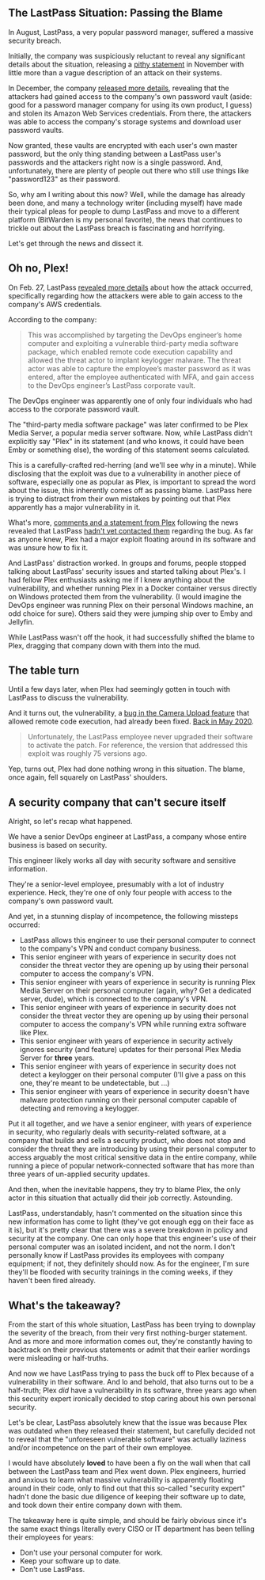 ## The LastPass Situation: Passing the Blame

In August, LastPass, a very popular password manager, suffered a massive security breach.

Initially, the company was suspiciously reluctant to reveal any significant details about the situation, releasing a [pithy statement](https://blog.lastpass.com/2022/12/notice-of-recent-security-incident/#:~:text=Update%20as%20of%20Wednesday%2C%20November%2030%2C%202022) in November with little more than a vague description of an attack on their systems.

In December, the company [released more details](https://blog.lastpass.com/2022/12/notice-of-recent-security-incident/), revealing that the attackers had gained access to the company's own password vault (aside: good for a password manager company for using its own product, I guess) and stolen its Amazon Web Services credentials. From there, the attackers was able to access the company's storage systems and download user password vaults.

Now granted, these vaults are encrypted with each user's own master password, but the only thing standing between a LastPass user's passwords and the attackers right now is a single password. And, unfortunately, there are plenty of people out there who still use things like "password123" as their password.

So, why am I writing about this now? Well, while the damage has already been done, and many a technology writer (including myself) have made their typical pleas for people to dump LastPass and move to a different platform (BitWarden is my personal favorite), the news that continues to trickle out about the LastPass breach is fascinating and horrifying.

Let's get through the news and dissect it.

## Oh no, Plex!

On Feb. 27, LastPass [revealed more details](https://arstechnica.com/information-technology/2023/02/lastpass-hackers-infected-employees-home-computer-and-stole-corporate-vault/) about how the attack occurred, specifically regarding how the attackers were able to gain access to the company's AWS credentials.

According to the company:

> This was accomplished by targeting the DevOps engineer’s home computer and exploiting a vulnerable third-party media software package, which enabled remote code execution capability and allowed the threat actor to implant keylogger malware. The threat actor was able to capture the employee’s master password as it was entered, after the employee authenticated with MFA, and gain access to the DevOps engineer’s LastPass corporate vault.

The DevOps engineer was apparently one of only four individuals who had access to the corporate password vault.

The "third-party media software package" was later confirmed to be Plex Media Server, a popular media server software. Now, while LastPass didn't explicitly say "Plex" in its statement (and who knows, it could have been Emby or something else), the wording of this statement seems calculated.

This is a carefully-crafted red-herring (and we'll see why in a minute). While disclosing that the exploit was due to a vulnerability in another piece of software, especially one as popular as Plex, is important to spread the word about the issue, this inherently comes off as passing blame. LastPass here is trying to distract from their own mistakes by pointing out that Plex apparently has a major vulnerability in it.

What's more, [comments and a statement from Plex](https://www.reddit.com/r/PleX/comments/11dsx8e/plex_vulnerability_used_to_steal_corporate/jad1tkk/) following the news revealed that LastPass [hadn't yet contacted them](https://forums.plex.tv/t/plex-remote-code-execution-exploit-used-in-lastpass-breach/832727/11) regarding the bug. As far as anyone knew, Plex had a major exploit floating around in its software and was unsure how to fix it.

And LastPass' distraction worked. In groups and forums, people stopped talking about LastPass' security issues and started talking about Plex's. I had fellow Plex enthusiasts asking me if I knew anything about the vulnerability, and whether running Plex in a Docker container versus directly on Windows protected them from the vulnerability. (I would imagine the DevOps engineer was running Plex on their personal Windows machine, an odd choice for sure). Others said they were jumping ship over to Emby and Jellyfin.

While LastPass wasn't off the hook, it had successfully shifted the blame to Plex, dragging that company down with them into the mud.

## The table turn

Until a few days later, when Plex had seemingly gotten in touch with LastPass to discuss the vulnerability.

And it turns out, the vulnerability, a [bug in the Camera Upload feature](https://forums.plex.tv/t/security-regarding-cve-2020-5741/586819) that allowed remote code execution, had already been fixed. [Back in May 2020](https://www.pcmag.com/news/lastpass-employee-couldve-prevented-hack-with-a-software-update).

> Unfortunately, the LastPass employee never upgraded their software to activate the patch. For reference, the version that addressed this exploit was roughly 75 versions ago.

Yep, turns out, Plex had done nothing wrong in this situation. The blame, once again, fell squarely on LastPass' shoulders.

## A security company that can't secure itself

Alright, so let's recap what happened.

We have a senior DevOps engineer at LastPass, a company whose entire business is based on security.

This engineer likely works all day with security software and sensitive information.

They're a senior-level employee, presumably with a lot of industry experience. Heck, they're one of only four people with access to the company's own password vault.

And yet, in a stunning display of incompetence, the following missteps occurred:

- LastPass allows this engineer to use their personal computer to connect to the company's VPN and conduct company business.
- This senior engineer with years of experience in security does not consider the threat vector they are opening up by using their personal computer to access the company's VPN.
- This senior engineer with years of experience in security is running Plex Media Server on their personal computer (again, why? Get a dedicated server, dude), which is connected to the company's VPN.
- This senior engineer with years of experience in security does not consider the threat vector they are opening up by using their personal computer to access the company's VPN while running extra software like Plex.
- This senior engineer with years of experience in security actively ignores security (and feature) updates for their personal Plex Media Server for **three** years.
- This senior engineer with years of experience in security does not detect a keylogger on their personal computer (I'll give a pass on this one, they're meant to be undetectable, but ...)
- This senior engineer with years of experience in security doesn't have malware protection running on their personal computer capable of detecting and removing a keylogger.

Put it all together, and we have a senior engineer, with years of experience in security, who regularly deals with security-related software, at a company that builds and sells a security product, who does not stop and consider the threat they are introducing by using their personal computer to access arguably the most critical sensitive data in the entire company, while running a piece of popular network-connected software that has more than three years of un-applied security updates.

And then, when the inevitable happens, they try to blame Plex, the only actor in this situation that actually did their job correctly. Astounding.

LastPass, understandably, hasn't commented on the situation since this new information has come to light (they've got enough egg on their face as it is), but it's pretty clear that there was a severe breakdown in policy and security at the company. One can only hope that this engineer's use of their personal computer was an isolated incident, and not the norm. I don't personally know if LastPass provides its employees with company equipment; if not, they definitely should now. As for the engineer, I'm sure they'll be flooded with security trainings in the coming weeks, if they haven't been fired already.

## What's the takeaway?

From the start of this whole situation, LastPass has been trying to downplay the severity of the breach, from their very first nothing-burger statement. And as more and more information comes out, they're constantly having to backtrack on their previous statements or admit that their earlier wordings were misleading or half-truths.

And now we have LastPass trying to pass the buck off to Plex because of a vulnerability in their software. And lo and behold, that also turns out to be a half-truth; Plex *did* have a vulnerability in its software, three years ago when this security expert ironically decided to stop caring about his own personal security.

Let's be clear, LastPass absolutely knew that the issue was because Plex was outdated when they released their statement, but carefully decided not to reveal that the "unforeseen vulnerable software" was actually laziness and/or incompetence on the part of their own employee.

I would have absolutely **loved** to have been a fly on the wall when that call between the LastPass team and Plex went down. Plex engineers, hurried and anxious to learn what massive vulnerability is apparently floating around in their code, only to find out that this so-called "security expert" hadn't done the basic due diligence of keeping their software up to date, and took down their entire company down with them.

The takeaway here is quite simple, and should be fairly obvious since it's the same exact things literally every CISO or IT department has been telling their employees for years:

- Don't use your personal computer for work.
- Keep your software up to date.
- Don't use LastPass.


